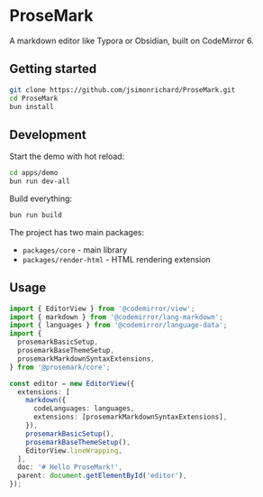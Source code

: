 # ProseMark

A markdown editor like Typora or Obsidian, built on CodeMirror 6.

## Getting started

```bash
git clone https://github.com/jsimonrichard/ProseMark.git
cd ProseMark
bun install
```

## Development

Start the demo with hot reload:

```bash
cd apps/demo
bun run dev-all
```

Build everything:

```bash
bun run build
```

The project has two main packages:

- `packages/core` - main library
- `packages/render-html` - HTML rendering extension

## Usage

```typescript
import { EditorView } from '@codemirror/view';
import { markdown } from '@codemirror/lang-markdown';
import { languages } from '@codemirror/language-data';
import {
  prosemarkBasicSetup,
  prosemarkBaseThemeSetup,
  prosemarkMarkdownSyntaxExtensions,
} from '@prosemark/core';

const editor = new EditorView({
  extensions: [
    markdown({
      codeLanguages: languages,
      extensions: [prosemarkMarkdownSyntaxExtensions],
    }),
    prosemarkBasicSetup(),
    prosemarkBaseThemeSetup(),
    EditorView.lineWrapping,
  ],
  doc: '# Hello ProseMark!',
  parent: document.getElementById('editor'),
});
```
